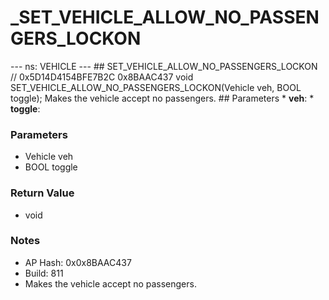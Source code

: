 # _SET_VEHICLE_ALLOW_NO_PASSENGERS_LOCKON

--- ns: VEHICLE --- ## SET_VEHICLE_ALLOW_NO_PASSENGERS_LOCKON  // 0x5D14D4154BFE7B2C 0x8BAAC437 void SET_VEHICLE_ALLOW_NO_PASSENGERS_LOCKON(Vehicle veh, BOOL toggle);  Makes the vehicle accept no passengers.  ## Parameters * **veh**: * **toggle**:

### Parameters
* Vehicle veh
* BOOL toggle

### Return Value
* void

### Notes
* AP Hash: 0x0x8BAAC437
* Build: 811
* Makes the vehicle accept no passengers.

